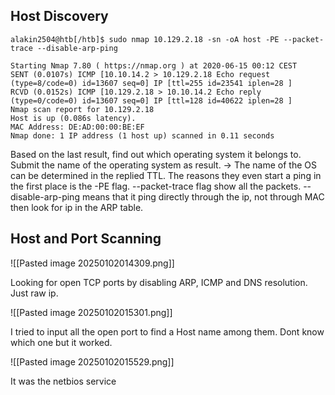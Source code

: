 
## Host Discovery
```shell-session
alakin2504@htb[/htb]$ sudo nmap 10.129.2.18 -sn -oA host -PE --packet-trace --disable-arp-ping 

Starting Nmap 7.80 ( https://nmap.org ) at 2020-06-15 00:12 CEST
SENT (0.0107s) ICMP [10.10.14.2 > 10.129.2.18 Echo request (type=8/code=0) id=13607 seq=0] IP [ttl=255 id=23541 iplen=28 ]
RCVD (0.0152s) ICMP [10.129.2.18 > 10.10.14.2 Echo reply (type=0/code=0) id=13607 seq=0] IP [ttl=128 id=40622 iplen=28 ]
Nmap scan report for 10.129.2.18
Host is up (0.086s latency).
MAC Address: DE:AD:00:00:BE:EF
Nmap done: 1 IP address (1 host up) scanned in 0.11 seconds
```

Based on the last result, find out which operating system it belongs to. Submit the name of the operating system as result.
-> The name of the OS can be determined in the replied TTL.
The reasons they even start a ping in the first place is the -PE flag. --packet-trace flag show all the packets. --disable-arp-ping means that it ping directly through the ip, not through MAC then look for ip in the ARP table.

## Host and Port Scanning
![[Pasted image 20250102014309.png]]

Looking for open TCP ports by disabling ARP, ICMP and DNS resolution. Just raw ip.

![[Pasted image 20250102015301.png]]

I tried to input all the open port to find a Host name among them. Dont know which one but it worked.

![[Pasted image 20250102015529.png]]

It was the netbios service